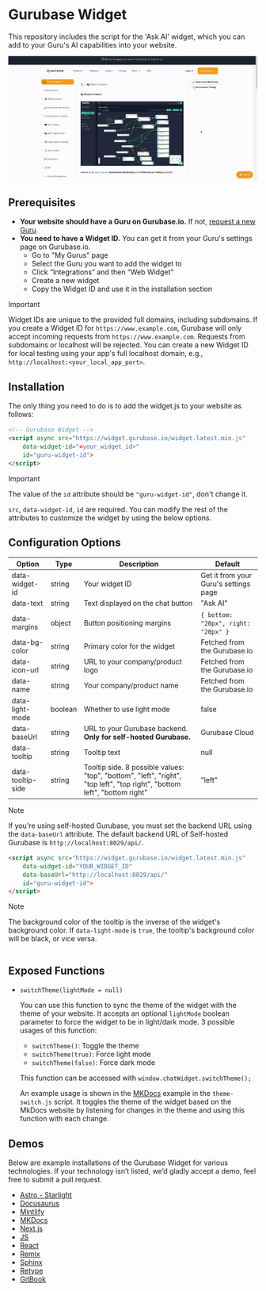 # Gurubase Widget
This repository includes the script for the 'Ask AI' widget, which you can add to your Guru's AI capabilities into your website.

<p align="center">
  <img src="./assets/widget.gif" alt="widget demo">
</p>

## Prerequisites

- **Your website should have a Guru on Gurubase.io.** If not, [request a new Guru](https://github.com/Gurubase/gurubase?tab=readme-ov-file#how-to-create-a-guru).
- **You need to have a Widget ID.** You can get it from your Guru's settings page on Gurubase.io.
   - Go to "My Gurus" page
   - Select the Guru you want to add the widget to
   - Click “Integrations” and then “Web Widget”
   - Create a new widget
   - Copy the Widget ID and use it in the installation section

> [!IMPORTANT]
> Widget IDs are unique to the provided full domains, including subdomains. If you create a Widget ID for `https://www.example.com`, Gurubase will only accept incoming requests from `https://www.example.com`. Requests from subdomains or localhost will be rejected. You can create a new Widget ID for local testing using your app's full localhost domain, e.g., `http://localhost:<your_local_app_port>`.

## Installation
The only thing you need to do is to add the widget.js to your website as follows:
```html
<!-- Gurubase Widget -->
<script async src="https://widget.gurubase.io/widget.latest.min.js" 
    data-widget-id="<your_widget_id>"
    id="guru-widget-id">
</script>
```

> [!IMPORTANT]
> The value of the `id` attribute should be `"guru-widget-id"`, don't change it.

`src`, `data-widget-id`, `id` are required. You can modify the rest of the attributes to customize the widget by using the below options.

## Configuration Options

| Option | Type | Description | Default |
|--------|------|-------------|---------|
| data-widget-id | string | Your widget ID | Get it from your Guru's settings page |
| data-text | string | Text displayed on the chat button | "Ask AI" |
| data-margins | object | Button positioning margins | `{ bottom: "20px", right: "20px" }` |
| data-bg-color | string | Primary color for the widget | Fetched from the Gurubase.io |
| data-icon-url | string | URL to your company/product logo | Fetched from the Gurubase.io |
| data-name | string | Your company/product name | Fetched from the Gurubase.io |
| data-light-mode | boolean | Whether to use light mode | false |
| data-baseUrl | string | URL to your Gurubase backend. **Only for self-hosted Gurubase.** | Gurubase Cloud |
| data-tooltip | string | Tooltip text | null |
| data-tooltip-side | string | Tooltip side. 8 possible values: "top", "bottom", "left", "right", "top left", "top right", "bottom left", "bottom right" | "left" |


> [!NOTE]
> If you're using self-hosted Gurubase, you must set the backend URL using the `data-baseUrl` attribute. The default backend URL of Self-hosted Gurubase is `http://localhost:8029/api/`.
> ```html
> <script async src="https://widget.gurubase.io/widget.latest.min.js" 
>     data-widget-id="YOUR_WIDGET_ID"
>     data-baseUrl="http://localhost:8029/api/"
>     id="guru-widget-id">
> </script>
> ```

> [!NOTE]
> The background color of the tooltip is the inverse of the widget's background color. If `data-light-mode` is `true`, the tooltip's background color will be black, or vice versa.
> ```

## Exposed Functions

- `switchTheme(lightMode = null)`
  
  You can use this function to sync the theme of the widget with the theme of your website. It accepts an optional `lightMode` boolean parameter to force the widget to be in light/dark mode. 3 possible usages of this function:
  - `switchTheme()`: Toggle the theme
  - `switchTheme(true)`: Force light mode
  - `switchTheme(false)`: Force dark mode
  
  This function can be accessed with `window.chatWidget.switchTheme();`

  An example usage is shown in the [MKDocs](https://github.com/Gurubase/gurubase-widget/tree/master/examples/mkdocs/docs/js/theme-switch.js) example in the `theme-switch.js` script. It toggles the theme of the widget based on the MkDocs website by listening for changes in the theme and using this function with each change. 

## Demos
Below are example installations of the Gurubase Widget for various technologies. If your technology isn’t listed, we’d gladly accept a demo, feel free to submit a pull request.

- [Astro - Starlight](https://github.com/Gurubase/gurubase-widget/tree/master/examples/astro-starlight)
- [Docusaurus](https://github.com/Gurubase/gurubase-widget/tree/master/examples/docusaurus)
- [Mintlify](https://github.com/Gurubase/gurubase-widget/tree/master/examples/mintlify)
- [MKDocs](https://github.com/Gurubase/gurubase-widget/tree/master/examples/mkdocs)
- [Next.js](https://github.com/Gurubase/gurubase-widget/tree/master/examples/nextjs)
- [JS](https://github.com/Gurubase/gurubase-widget/tree/master/examples/pure_js)
- [React](https://github.com/Gurubase/gurubase-widget/tree/master/examples/react_app)
- [Remix](https://github.com/Gurubase/gurubase-widget/tree/master/examples/remix)
- [Sphinx](https://github.com/Gurubase/gurubase-widget/tree/master/examples/sphinx)
- [Retype](https://github.com/Gurubase/gurubase-widget/tree/master/examples/retype)
- [GitBook](https://www.gitbook.com/integrations/gurubase)